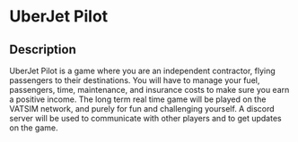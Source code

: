# UberJet Pilot

## Description

UberJet Pilot is a game where you are an independent contractor, flying passengers to their destinations. You will have to manage your fuel, passengers, time, maintenance, and insurance costs to make sure you earn a positive income.  The long term real time game will be played on the VATSIM network, and purely for fun and challenging yourself.  A discord server will be used to communicate with other players and to get updates on the game.
